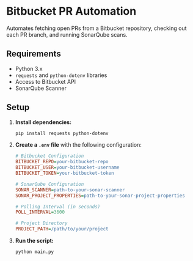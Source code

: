 # Bitbucket PR Automation

Automates fetching open PRs from a Bitbucket repository, checking out each PR branch, and running SonarQube scans.

## Requirements

- Python 3.x
- `requests` and `python-dotenv` libraries
- Access to Bitbucket API
- SonarQube Scanner

## Setup

1. **Install dependencies:**

    ```bash
    pip install requests python-dotenv
    ```

2. **Create a `.env` file** with the following configuration:

    ```ini
    # Bitbucket Configuration
    BITBUCKET_REPO=your-bitbucket-repo
    BITBUCKET_USER=your-bitbucket-username
    BITBUCKET_TOKEN=your-bitbucket-token

    # SonarQube Configuration
    SONAR_SCANNER=path-to-your-sonar-scanner
    SONAR_PROJECT_PROPERTIES=path-to-your-sonar-project-properties

    # Polling Interval (in seconds)
    POLL_INTERVAL=3600

    # Project Directory
    PROJECT_PATH=/path/to/your/project
    ```

3. **Run the script:**

    ```bash
    python main.py
    ```
